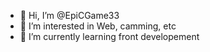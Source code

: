 - 👋 Hi, I’m @EpiCGame33
- 👀 I’m interested in Web, camming, etc
- 🌱 I’m currently learning front developement

<!---
EpiCGame33/EpiCGame33 is a ✨ special ✨ repository because its `README.md` (this file) appears on your GitHub profile.
You can click the Preview link to take a look at your changes.
--->
